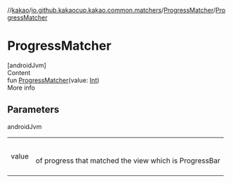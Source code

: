 //[kakao](../../../index.md)/[io.github.kakaocup.kakao.common.matchers](../index.md)/[ProgressMatcher](index.md)/[ProgressMatcher](-progress-matcher.md)



# ProgressMatcher  
[androidJvm]  
Content  
fun [ProgressMatcher](-progress-matcher.md)(value: [Int](https://kotlinlang.org/api/latest/jvm/stdlib/kotlin/-int/index.html))  
More info  


## Parameters  
  
androidJvm  
  
| | |
|---|---|
| <a name="io.github.kakaocup.kakao.common.matchers/ProgressMatcher/ProgressMatcher/#kotlin.Int/PointingToDeclaration/"></a>value| <a name="io.github.kakaocup.kakao.common.matchers/ProgressMatcher/ProgressMatcher/#kotlin.Int/PointingToDeclaration/"></a><br><br>of progress that matched the view which is ProgressBar<br><br>|
  
  



